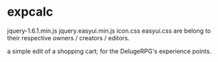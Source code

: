 # expcalc

jquery-1.6.1.min.js 
jquery.easyui.min.js
icon.css
easyui.css
are belong to their respective owners / creators / editors.

a simple edit of a shopping cart; for the DelugeRPG's experience points.
